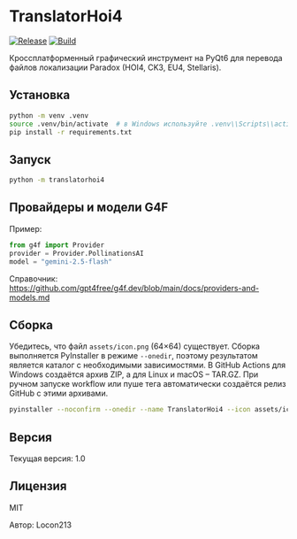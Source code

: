 # TranslatorHoi4

[![Release][release-badge]][release-url]
[![Build][build-badge]][build-url]

Кроссплатформенный графический инструмент на PyQt6 для перевода файлов локализации Paradox (HOI4, CK3, EU4, Stellaris).

## Установка

```bash
python -m venv .venv
source .venv/bin/activate  # в Windows используйте .venv\\Scripts\\activate
pip install -r requirements.txt
```

## Запуск

```bash
python -m translatorhoi4
```

## Провайдеры и модели G4F

Пример:

```python
from g4f import Provider
provider = Provider.PollinationsAI
model = "gemini-2.5-flash"
```

Справочник: https://github.com/gpt4free/g4f.dev/blob/main/docs/providers-and-models.md

## Сборка

Убедитесь, что файл `assets/icon.png` (64×64) существует.
Сборка выполняется PyInstaller в режиме `--onedir`, поэтому
результатом является каталог с необходимыми зависимостями. В GitHub
Actions для Windows создаётся архив ZIP, а для Linux и macOS – TAR.GZ.
При ручном запуске workflow или пуше тега автоматически создаётся релиз GitHub с этими архивами.

```bash
pyinstaller --noconfirm --onedir --name TranslatorHoi4 --icon assets/icon.png translatorhoi4/app.py
```

## Версия

Текущая версия: 1.0

## Лицензия

MIT

Автор: Locon213

[release-badge]: https://img.shields.io/github/v/release/Locon213/TranslatorHoi4
[release-url]: https://github.com/Locon213/TranslatorHoi4/releases
[build-badge]: https://github.com/Locon213/TranslatorHoi4/actions/workflows/build.yml/badge.svg
[build-url]: https://github.com/Locon213/TranslatorHoi4/actions/workflows/build.yml

